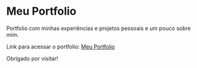 # Meu Portfolio

Portfolio com minhas experiências e projetos pessoais e um pouco sobre mim. 

Link para acessar o portfolio: [Meu Portfolio](https://luks-santos.github.io/meu-portfolio-angular/)

Obrigado por visitar!

